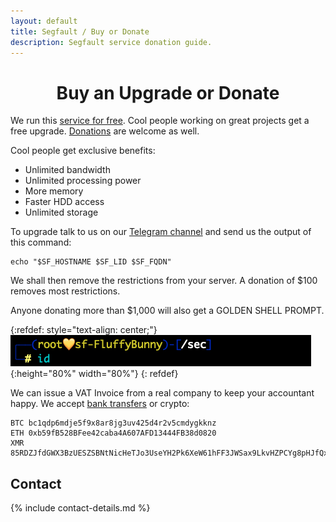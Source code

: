 ```yaml
---
layout: default
title: Segfault / Buy or Donate
description: Segfault service donation guide.
---
```


<div style="text-align:center"><h1>Buy an Upgrade or Donate</h1></div>

We run this [service for free](../youcheapfuck). Cool people working on great projects get a free upgrade. [Donations](../youcheapfuck) are welcome as well.

Cool people get exclusive benefits:

* Unlimited bandwidth
* Unlimited processing power
* More memory
* Faster HDD access
* Unlimited storage

To upgrade talk to us on our [Telegram channel](https://t.me/thcorg) and send us the output of this command:

```shell
echo "$SF_HOSTNAME $SF_LID $SF_FQDN"
```

We shall then remove the restrictions from your server. A donation of $100 removes most restrictions.

Anyone donating more than $1,000 will also get a GOLDEN SHELL PROMPT.

{:refdef: style="text-align: center;"}
![golden prompt](golden-prompt.png){:height="80%" width="80%"}
{: refdef}

We can issue a VAT Invoice from a real company to keep your accountant happy. We accept [bank transfers](https://t.me/thcorg) or crypto:

```
BTC bc1qdp6mdje5f9x8ar8jg3uv425d4r2v5cmdygkknz
ETH 0xb59fB528BFee42caba4A607AFD13444FB38d0820
XMR 85RDZJfdGWX3BzUESZSBNtNicHeTJo3UseYH2Pk6XeW61hFF3JWSax9LkvHZPCYg8pHJfQxCEHfgsFXFWrFNiUVMGzFv9cx
```

## Contact

{% include contact-details.md %}
